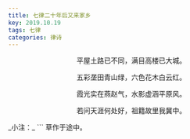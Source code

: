 ```yaml
---
title: 七律二十年后又来家乡
key: 2019.10.19
tags: 七律
categories: 律诗
---
```


<p align="center">平屋土路已不同，满目高楼已大城。
</p>
<p align="center">五彩垄田青山绿，六色花木白云红。
</p>
<p align="center">霞光实在燕赵气，水影虚涵平原风。
</p>
<p align="center">若问天涯何处好，祖籍故里我冀中。
</p>
_小注：_
```
草作于途中。

```